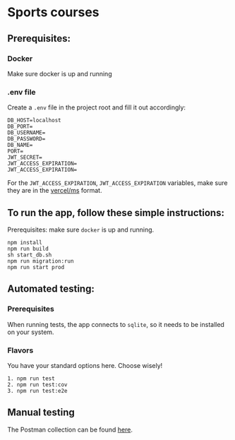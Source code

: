# Sports courses

## Prerequisites:

### Docker
Make sure docker is up and running

### .env file
Create a `.env` file in the project root and fill it out accordingly:
```shell
DB_HOST=localhost
DB_PORT=        
DB_USERNAME=       
DB_PASSWORD=       
DB_NAME=
PORT=
JWT_SECRET=
JWT_ACCESS_EXPIRATION=
JWT_ACCESS_EXPIRATION=
```

For the `JWT_ACCESS_EXPIRATION`, `JWT_ACCESS_EXPIRATION` variables, make sure they are in the [vercel/ms](https://github.com/vercel/ms) format.

## To run the app, follow these simple instructions:

Prerequisites: make sure `docker` is up and running.

```shell
npm install
npm run build
sh start_db.sh
npm run migration:run
npm run start prod
```

## Automated testing:

### Prerequisites

When running tests, the app connects to `sqlite`, so it needs to be installed on your system.

### Flavors

You have your standard options here. Choose wisely!

```shell
1. npm run test
2. npm run test:cov
3. npm run test:e2e
```

## Manual testing
The Postman collection can be found [here](https://github.com/rjuric/sports-courses-postman).
